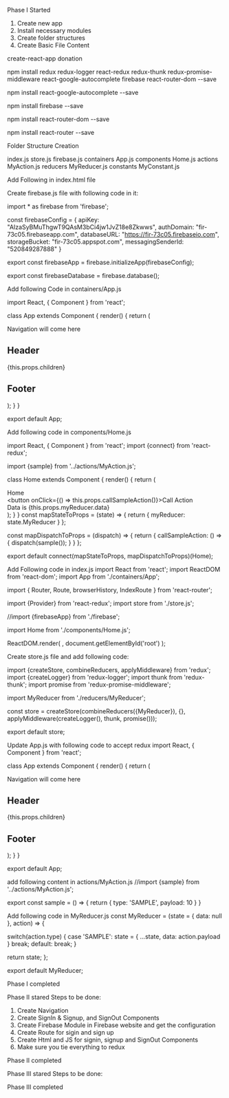 Phase I Started
1. Create new app
2. Install necessary modules
3. Create folder structures
4. Create Basic File Content



create-react-app donation

npm install redux redux-logger react-redux redux-thunk redux-promise-middleware react-google-autocomplete firebase react-router-dom --save

npm install react-google-autocomplete --save

npm install firebase --save

npm install react-router-dom --save

npm install react-router --save


Folder Structure Creation

  index.js
  store.js
  firebase.js
  containers
    App.js
  components
    Home.js
  actions
    MyAction.js
  reducers
    MyReducer.js
  constants
    MyConstant.js
    

Add Following in index.html file
<link rel='stylesheet' href="https://maxcdn.bootstrapcdn.com/bootstrap/3.3.7/css/bootstrap.min.css" type="text/css">
   
<script type="text/javascript" src="https://maps.googleapis.com/maps/api/js?key=AIzaSyBvXqWIcqyTVRgjXsVjDbdORcNaXHVjtOw&libraries=places"></script>

Create firebase.js file with following code in it:

import * as firebase from 'firebase';

const firebaseConfig = {
  apiKey: "AIzaSyBMuThgwT9QAsM3bCi4jw1JvZ18e8Zkwws",
  authDomain: "fir-73c05.firebaseapp.com",
  databaseURL: "https://fir-73c05.firebaseio.com",
  storageBucket: "fir-73c05.appspot.com",
  messagingSenderId: "520849287888"
}

export const firebaseApp = firebase.initializeApp(firebaseConfig);

export const firebaseDatabase = firebase.database();


Add following Code in containers/App.js

import React, { Component } from 'react';

class App extends Component {
  render() {
    return (
      <div>
        <div>Navigation will come here</div>
        <div className="container">
          <div className="row">
            <div className="col-md-12">
              <h2>Header</h2>
            </div>
          </div>
          {this.props.children}
          <div className="row">
            <div className="col-md-12">
              <h2>Footer</h2>
            </div>
          </div>
        </div>
      </div>
    );
  }
}

export default App;


Add following code in components/Home.js

import React, { Component } from 'react';
import {connect} from 'react-redux';

import {sample} from '../actions/MyAction.js';


class Home extends Component {
  render() {
    return (
      <div>
        Home
        <br />
        <button onClick={() => this.props.callSampleAction()}>Call Action</button>
        <br />
        Data is {this.props.myReducer.data}
      </div>
    );
  }
}
const mapStateToProps = (state) => {
  return {
    myReducer: state.MyReducer
  }
};

const mapDispatchToProps = (dispatch) => {
  return {
    callSampleAction: () => {
      dispatch(sample());
    }
  }
};


export default connect(mapStateToProps, mapDispatchToProps)(Home);



Add Following code in index.js
import React from 'react';
import ReactDOM from 'react-dom';
import App from './containers/App';

import { Router, Route, browserHistory, IndexRoute  } from 'react-router';

import {Provider} from 'react-redux';
import store from './store.js';

//import {firebaseApp} from './firebase';

import Home from './components/Home.js';


ReactDOM.render(
  <Provider store={store}>
    <Router history={browserHistory}>
        <Route path="/" component={App}>
           <IndexRoute component={Home} />
           <Route path="home" component={Home} />
        </Route>
     </Router>
   </Provider>,
  document.getElementById('root')
);




Create store.js file and add following code:

import {createStore, combineReducers, applyMiddleware} from 'redux';
import {createLogger} from 'redux-logger';
import thunk from 'redux-thunk';
import promise from 'redux-promise-middleware';

import MyReducer from './reducers/MyReducer';

const store = createStore(combineReducers({MyReducer}), {}, applyMiddleware(createLogger(), thunk, promise()));

export default store;


Update App.js with following code to accept redux
import React, { Component } from 'react';

class App extends Component {
  render() {
    return (
      <div>
        <div>Navigation will come here</div>
        <div className="container">
          <div className="row">
            <div className="col-md-12">
              <h2>Header</h2>
            </div>
          </div>
          {this.props.children}
          <div className="row">
            <div className="col-md-12">
              <h2>Footer</h2>
            </div>
          </div>
        </div>
      </div>
    );
  }
}

export default App;


add following content in actions/MyAction.js
//import {sample} from '../actions/MyAction.js';

export const sample = () => {
  return {
    type: 'SAMPLE',
    payload: 10
  }
}


Add following code in MyReducer.js
const MyReducer = (state = {
  data: null
}, action) => {

  switch(action.type) {
    case 'SAMPLE':
      state = {
        ...state,
        data: action.payload
      }
      break;
    default:
      break;
  }

  return state;
};

export default MyReducer;



Phase I completed
  
  
Phase II stared
Steps to be done:
1. Create Navigation
2. Create SignIn & Signup, and SignOut Components
3. Create Firebase Module in Firebase website and get the configuration
4. Create Route for sigin and sign up
5. Create Html and JS for signin, signup and SignOut Components
6. Make sure you tie everything to redux




Phase II completed


Phase III stared
Steps to be done:




Phase III completed